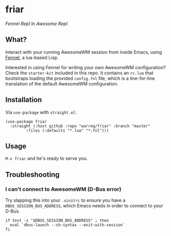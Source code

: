 # friar

_Fennel Repl In Awesome Repl_

## What?
Interact with your running AwesomeWM session from inside Emacs,
using [Fennel](https://fennel-lang.org), a lua-based Lisp.

Interested in using Fennel for writing your own AwesomeWM configuration?
Check the `starter-kit` included in this repo.
It contains an `rc.lua` that bootstraps loading the provided `config.fnl` file,
which is a line-for-line translation of the default AwesomeWM configuration.

## Installation
Via `use-package` with `straight.el`:

```
(use-package friar 
  :straight (:host github :repo "warreq/friar" :branch "master"
	     :files (:defaults "*.lua" "*.fnl")))
```

## Usage

`M-x friar` and he's ready to serve you.

## Troubleshooting

### I can't connect to AwesomeWM (D-Bus error)

Try slapping this into your `.xinitrc` to ensure you have a `DBUS_SESSION_BUS_ADDRESS`,
which Emacs needs in order to connect to your D-Bus. 
```
if test -z "$DBUS_SESSION_BUS_ADDRESS" ; then
  eval `dbus-launch --sh-syntax --exit-with-session`
fi
```
